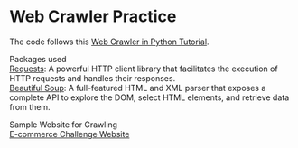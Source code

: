 # Web Crawler Practice

The code follows this [Web Crawler in Python Tutorial](https://www.zenrows.com/blog/web-crawler-python#what-is-web-crawler).

Packages used\
[Requests](https://requests.readthedocs.io/en/latest/): A powerful HTTP client library that facilitates the execution of HTTP requests and handles their responses.\
[Beautiful Soup](https://www.crummy.com/software/BeautifulSoup/bs4/doc/): A full-featured HTML and XML parser that exposes a complete API to explore the DOM, select HTML elements, and retrieve data from them.

Sample Website for Crawling\
[E-commerce Challenge Website](https://www.scrapingcourse.com/ecommerce/)